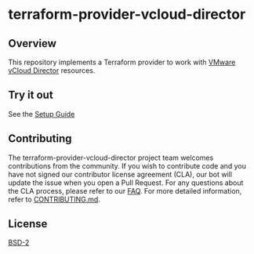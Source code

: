 

# terraform-provider-vcloud-director

## Overview

This repository implements a Terraform provider to work with [VMware vCloud Director](https://www.vmware.com/products/vcloud-director.html) resources.

## Try it out

See the [Setup Guide](docs/SETUP.md)

## Contributing

The terraform-provider-vcloud-director project team welcomes contributions from the community. If you wish to contribute code and you have not
signed our contributor license agreement (CLA), our bot will update the issue when you open a Pull Request. For any
questions about the CLA process, please refer to our [FAQ](https://cla.vmware.com/faq). For more detailed information,
refer to [CONTRIBUTING.md](CONTRIBUTING.md).

## License
[BSD-2](LICENSE.txt)
